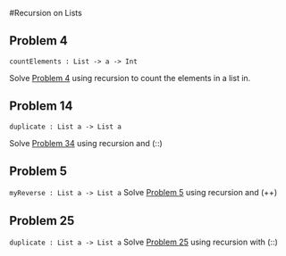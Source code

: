 #Recursion on Lists

## Problem 4

`countElements : List -> a -> Int`

Solve [Problem 4](../p/p04.md "Problem 4") using recursion to count the elements in a list in.

## Problem 14

`duplicate : List a -> List a`

Solve [Problem 34](../p/p34.md "Problem 4") using recursion and (::)

## Problem 5

`myReverse : List a -> List a`
Solve [Problem 5](../p/p05.md "Problem 4") using recursion and (++)

## Problem 25

 `duplicate : List a -> List a` 
Solve [Problem 25](../p/p25.md "Problem 4") using recursion with (::)


